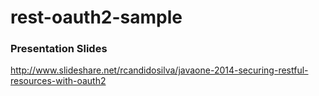 rest-oauth2-sample
==================

### Presentation Slides
http://www.slideshare.net/rcandidosilva/javaone-2014-securing-restful-resources-with-oauth2
